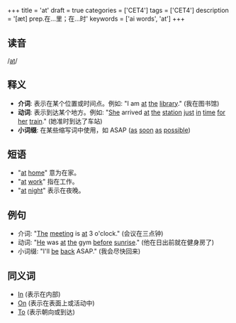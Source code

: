 +++
title = 'at'
draft = true
categories = ['CET4']
tags = ['CET4']
description = '[æt] prep.在…里；在…时'
keywords = ['ai words', 'at']
+++

## 读音
/[at](/post/at/)/

## 释义
- **介词**: 表示在某个位置或时间点。例如: "I am [at](/post/at/) [the](/post/the/) [library](/post/library/)." (我在图书馆)
- **动词**: 表示到达某个地方。例如: "[She](/post/she/) arrived [at](/post/at/) [the](/post/the/) [station](/post/station/) [just](/post/just/) [in](/post/in/) [time](/post/time/) [for](/post/for/) [her](/post/her/) [train](/post/train/)." (她准时到达了车站)
- **小词缀**: 在某些缩写词中使用，如 ASAP ([as](/post/as/) [soon](/post/soon/) [as](/post/as/) [possible](/post/possible/))

## 短语
- "[at](/post/at/) [home](/post/home/)" 意为在家。
- "[at](/post/at/) [work](/post/work/)" 指在工作。
- "[at](/post/at/) [night](/post/night/)" 表示在夜晚。

## 例句
- 介词: "[The](/post/the/) [meeting](/post/meeting/) is [at](/post/at/) 3 o'clock." (会议在三点钟)
- 动词: "[He](/post/he/) was [at](/post/at/) [the](/post/the/) gym [before](/post/before/) [sunrise](/post/sunrise/)." (他在日出前就在健身房了)
- 小词缀: "I'll [be](/post/be/) [back](/post/back/) ASAP." (我会尽快回来)

## 同义词
- [In](/post/in/) (表示在内部)
- [On](/post/on/) (表示在表面上或活动中)
- [To](/post/to/) (表示朝向或到达)
